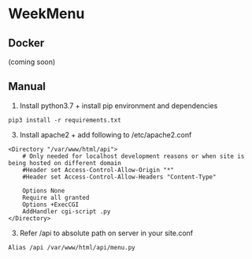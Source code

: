 # WeekMenu
## Docker
(coming soon)

## Manual
1. Install python3.7 + install pip environment and dependencies
```
pip3 install -r requirements.txt
```
3. Install apache2 + add following to /etc/apache2.conf

```
<Directory "/var/www/html/api">
    # Only needed for localhost development reasons or when site is being hosted on different domain
    #Header set Access-Control-Allow-Origin "*"
    #Header set Access-Control-Allow-Headers "Content-Type"
    
    Options None
    Require all granted
    Options +ExecCGI
    AddHandler cgi-script .py
</Directory> 
```
3. Refer /api to absolute path on server in your site.conf

```
Alias /api /var/www/html/api/menu.py
```
